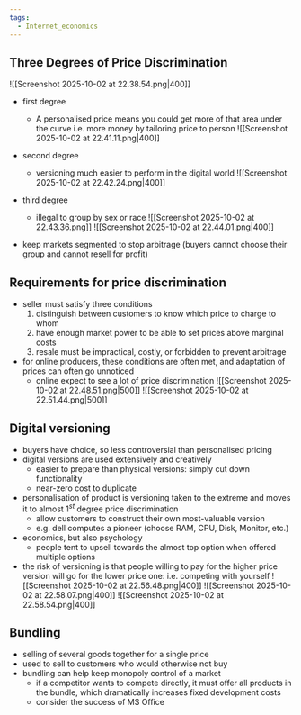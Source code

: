 ```yaml
---
tags:
  - Internet_economics
---
```

## Three Degrees of Price Discrimination 
![[Screenshot 2025-10-02 at 22.38.54.png|400]]
- first degree
	- A personalised price means you could get more of that area under the curve i.e. more money by tailoring price to person
 ![[Screenshot 2025-10-02 at 22.41.11.png|400]]
 
 - second degree
	 - versioning much easier to perform in the digital world
 ![[Screenshot 2025-10-02 at 22.42.24.png|400]]
 - third degree
	 - illegal to group by sex or race
 ![[Screenshot 2025-10-02 at 22.43.36.png]]
 ![[Screenshot 2025-10-02 at 22.44.01.png|400]]
 - keep markets segmented to stop arbitrage (buyers cannot choose their group and cannot resell for profit)
## Requirements for price discrimination
- seller must satisfy three conditions
	1. distinguish between customers to know which price to charge to whom
	2. have enough market power to be able to set prices above marginal costs
	3. resale must be impractical, costly, or forbidden to prevent arbitrage
- for online producers, these conditions are often met, and adaptation of prices can often go unnoticed
	- online expect to see a lot of price discrimination 
![[Screenshot 2025-10-02 at 22.48.51.png|500]]
![[Screenshot 2025-10-02 at 22.51.44.png|500]]
## Digital versioning
- buyers have choice, so less controversial than personalised pricing
- digital versions are used extensively and creatively
	- easier to prepare than physical versions: simply cut down functionality
	- near-zero cost to duplicate
- personalisation of product is versioning taken to the extreme and moves it to almost $1^{st}$ degree price discrimination
	- allow customers to construct their own most-valuable version
	- e.g. dell computes a pioneer (choose RAM, CPU, Disk, Monitor, etc.)
- economics, but also psychology
	- people tent to upsell towards the almost top option when offered multiple options
- the risk of versioning is that people willing to pay for the higher price version will go for the lower price one: i.e. competing with yourself
![[Screenshot 2025-10-02 at 22.56.48.png|400]]
![[Screenshot 2025-10-02 at 22.58.07.png|400]]
![[Screenshot 2025-10-02 at 22.58.54.png|400]]
## Bundling
- selling of several goods together for a single price
- used to sell to customers who would otherwise not buy
- bundling can help keep monopoly control of a market
	- if a competitor wants to compete directly, it must offer all products in the bundle, which dramatically increases fixed development costs
	- consider the success of MS Office
